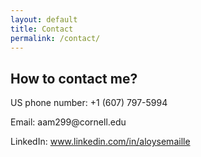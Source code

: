 ```yaml
---
layout: default
title: Contact
permalink: /contact/
---
```


<div class="contact-section">
  <h2>How to contact me?</h2>
  <p>
    US phone number: +1 (607) 797-5994
  </p>
  <p> 
    Email: aam299@cornell.edu
  </p>
  <p>
    LinkedIn: <a href="https://www.linkedin.com/in/aloysemaille" target="_blank">www.linkedin.com/in/aloysemaille</a>
  </p>
</div>